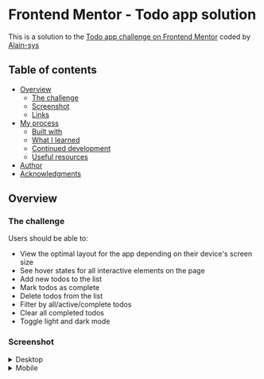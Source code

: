 # Frontend Mentor - Todo app solution

This is a solution to the [Todo app challenge on Frontend Mentor](https://www.frontendmentor.io/challenges/todo-app-Su1_KokOW) coded by [Alain-sys](https://github.com/Alain-sys)

## Table of contents

- [Overview](#overview)
  - [The challenge](#the-challenge)
  - [Screenshot](#screenshot)
  - [Links](#links)
- [My process](#my-process)
  - [Built with](#built-with)
  - [What I learned](#what-i-learned)
  - [Continued development](#continued-development)
  - [Useful resources](#useful-resources)
- [Author](#author)
- [Acknowledgments](#acknowledgments)

## Overview

### The challenge

Users should be able to:

- View the optimal layout for the app depending on their device's screen size
- See hover states for all interactive elements on the page
- Add new todos to the list
- Mark todos as complete
- Delete todos from the list
- Filter by all/active/complete todos
- Clear all completed todos
- Toggle light and dark mode

### Screenshot

<details> 
<summary>Desktop</summary>
<p align="center">
  <img src="public/assets/todo-app-dekstop-dark.png" alt="todo app in desktop with the dark theme"/>
  <img src="public/assets/todo-app-dekstop-light.png" alt="todo app in desktop with the light theme"/>
</p>
</details>

<details>
  <summary>Mobile</summary>
  <p align="center">
    <img src="public/assets/todo-app-mobile-dark.png" alt="todo app in mobile with the dark theme"/>
    <img src="public/assets/todo-app-mobile-light.png" alt="todo app in mobile with the light theme"/>
  </p>

### Links

- [Live Site URL](https://alain-sys.github.io/todo-app/)
- [Solution URL](https://www.frontendmentor.io/solutions/todoapp-in-react-vqiTCsCYf0#comment-62f522f183876a172ecf25c8)

## My process

### Built with

- [React](https://reactjs.org/) - JS library

### What I learned

I've reinforced my knowledges in React.  


### Continued development

Continue to learn React.

### Useful resources

- [React](https://beta.reactjs.org/learn)
- [MDN](https://developer.mozilla.org/fr/)
- [Stackoverflow](https://stackoverflow.com/) 

## Author

- Frontend Mentor - [@Alain-sys](https://www.frontendmentor.io/profile/Alain-sys)
- Twitter - [@Alain_sys](https://twitter.com/Alain_sys)

## Acknowledgments

Thanks to [Stéphane - smo](https://twitter.com/_smontlouis) for help me when i was stuck with the filter functionality.
